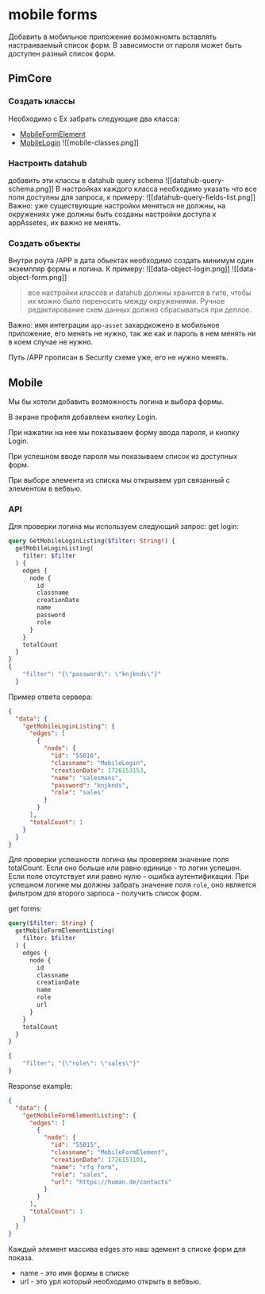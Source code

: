 # mobile forms
Добавить в мобильное приложение возможномть вставлять настраиваемый список форм. В зависимости от пароля может быть доступен разный список форм.

## PimCore
### Создать классы
Необходимо с Ex забрать следующие два класса:
- [MobileFormElement](http://jsonblob.com/1285404320643014656)
- [MobileLogin](http://jsonblob.com/1285404199213719552)
![[mobile-classes.png]]
### Настроить datahub
добавить эти классы в datahub query schema
![[datahub-query-schema.png]]
В настройках каждого класса необходимо указать что все поля доступны для запроса, к примеру:
![[datahub-query-fields-list.png]]
Важно: уже существующие настройки меняться не должны, на окружениях уже должны быть созданы настройки доступа к appAssetes, их важно не менять.
### Создать объекты
Внутри роута /APP в дата обьектах необходимо создать минимум один экземпляр формы и логина.
К примеру:
![[data-object-login.png]]
![[data-object-form.png]]

> все настройки классов и datahub должны хранится в гите, чтобы их можно было переносить между окружениями. Ручное редактирование схем данных должно сбрасываться при деплое.

Важно: имя интеграции `app-asset` захардкожено в мобильное приложение, его менять не нужно, так же как и пароль в нем менять ни в коем случае не нужно.

Путь /APP прописан в Security схеме уже, его не нужно менять.

## Mobile
Мы бы хотели добавить возможность логина и выбора формы.

В экране профиля добавляем кнопку Login.

При нажатии на нее мы показываем форму ввода пароля, и кнопку Login.

При успешном вводе пароля мы показываем список из доступных форм.

При выборе элемента из списка мы открываем урл связанный с элементом в вебвью.


### API 
Для проверки логина мы используем следующий запрос:
get login:
```graphql
query GetMobileLoginListing($filter: String!) {
  getMobileLoginListing(
    filter: $filter
  ) {
    edges {
      node {
        id
        classname
        creationDate
        name
        password
        role
      }
    }
    totalCount
  }
}
{
    "filter": "{\"password\": \"knjknds\"}"
  }
```
Пример ответа сервера:
```json
{
  "data": {
    "getMobileLoginListing": {
      "edges": [
        {
          "node": {
            "id": "55016",
            "classname": "MobileLogin",
            "creationDate": 1726153153,
            "name": "salesmans",
            "password": "knjknds",
            "role": "sales"
          }
        }
      ],
      "totalCount": 1
    }
  }
}
```
Для проверки успешности логина мы проверяем значение поля totalCount. Если оно больше или равно единице - то логин успешен. Если поле отсутствует или равно нулю - ошибка аутентификации.
При успешном логине мы должны забрать значение поля `role`, оно является фильтром для второго зарпоса - получить список форм.

get forms:
```graphql
query($filter: String) {
  getMobileFormElementListing(
    filter: $filter
  ) {
    edges {
      node {
        id
        classname
        creationDate
        name
        role
        url
      }
    }
    totalCount
  }
}

{
    "filter": "{\"role\": \"sales\"}"
}
```

Response example:
```json
{
  "data": {
    "getMobileFormElementListing": {
      "edges": [
        {
          "node": {
            "id": "55015",
            "classname": "MobileFormElement",
            "creationDate": 1726153101,
            "name": "rfq form",
            "role": "sales",
            "url": "https://human.de/contacts"
          }
        }
      ],
      "totalCount": 1
    }
  }
}
```
Каждый элемент массива edges это наш эдемент в списке форм для показа.
- name - это имя формы в списке
- url - это урл который необходимо открыть в вебвью.